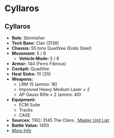 # Cyllaros 

## Cyllaros 

- **Role:** Skirmisher 
- **Tech Base:** Clan (3136) 
- **Chassis:** 55 tons QuadVee (Endo Steel) 
- **Movement:** 5 / 8 
  - **Vehicle Mode:** 5 / 8 
- **Armor:** 144 (Ferro Fibrous) 
- **Cockpit:** QuadVee 
- **Heat Sinks:** 10 (20) 
- **Weapons:** 
  - LRM 15 (ammo: 16) 
  - Improved Heavy Medium Laser × 2 
  - AP Gauss Rifle × 2 (ammo: 40) 
- **Equipment:** 
  - ECM Suite 
  - Tracks 
  - CASE 
- **Sources:** TRO: 3145 The Clans , [Master Unit List](http://masterunitlist.info/Unit/Details/6253) 
- **Battle Value:** 1450 
- [*More Info*](cyllaros/cyllaros.md) 

